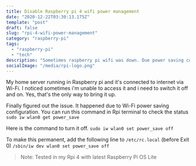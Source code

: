 ```yaml
---
title: Disable Raspberry pi 4 wifi power management
date: "2020-12-22T03:30:13.175Z"
template: "post"
draft: false
slug: "rpi-4-wifi-power-management"
category: "raspberry-pi"
tags:
  - "raspberry-pi"
  - "tech"
description: "Sometimes raspberry pi wifi was down. Due power saving config when idle."
socialImage: "/media/rpi-logo.png"
---
```


My home server running in Raspberry pi and it's connected to internet via Wi-Fi. I noticed sometimes i'm unable to access it and i need to switch it off and on. Yes, that's the only way to bring it up.

Finally figured out the issue. It happened due to Wi-Fi power saving configuration. You can run this command in Rpi terminal to check the status ```sudo iw wlan0 get power_save``` 

Here is the command to turn it off. ```sudo iw wlan0 set power_save off```

To make this permanent, add the following line to ```/etc/rc.local``` (before Exit 0)
```/sbin/iw dev wlan0 set power_save off```

> Note: Tested in my Rpi 4 with latest Raspberry Pi OS Lite
